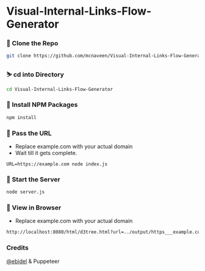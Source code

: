 # Visual-Internal-Links-Flow-Generator


### 🍉 Clone the Repo
```bash
git clone https://github.com/mcnaveen/Visual-Internal-Links-Flow-Generator
```
### ⛷️ cd into Directory
```bash
cd Visual-Internal-Links-Flow-Generator
```
### 🌟 Install NPM Packages
```bash
npm install
```
### 💎 Pass the URL
- Replace example.com with your actual domain
- Wait till it gets complete.
```
URL=https://example.com node index.js
```
### 🚀 Start the Server
```bash
node server.js
```
### 🦄 View in Browser
- Replace example.com with your actual domain

```bash
http://localhost:8080/html/d3tree.html?url=../output/https___example.com/crawl.json
```
### Credits
[@ebidel](https://github.com/ebidel) & Puppeteer 
